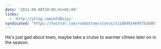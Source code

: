 ```yaml
---
date: '2011-09-08T20:09:41+01:00'
links:
  - 'http://yfrog.com/mfd8ziyj'
syndicated: 'https://twitter.com/roobottom/status/111884934695751680'
---
```

He's just gad about town, maybe take a cruise to warmer climes later on in the season.  

